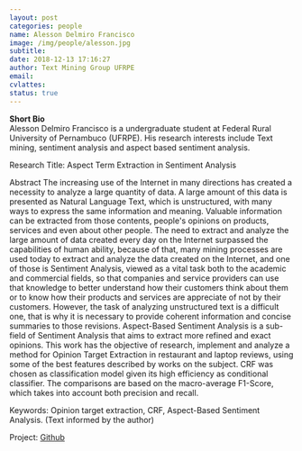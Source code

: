 ```yaml
---
layout: post
categories: people
name: Alesson Delmiro Francisco
image: /img/people/alesson.jpg
subtitle: 
date: 2018-12-13 17:16:27
author: Text Mining Group UFRPE
email: 
cvlattes: 
status: true
---
```


<b>Short Bio</b><br/>
Alesson Delmiro Francisco is a undergraduate student at Federal Rural University of Pernambuco (UFRPE). His research interests include Text mining, sentiment analysis and aspect based sentiment analysis.

Research Title:
Aspect Term Extraction in Sentiment Analysis

Abstract
The increasing use of the Internet in many directions has created a necessity to analyze a large quantity of data. A large amount of this data is presented as Natural Language Text, which is unstructured, with many ways to express the same information and meaning. Valuable information can be extracted from those contents, people's opinions on products, services and even about other people. The need to extract and analyze the large amount of data created every day on the Internet surpassed the capabilities of human ability, because of that,  many mining processes are used today to extract and analyze the data created on the Internet, and one of those is Sentiment Analysis, viewed as a vital task both to the academic and commercial fields, so that companies and service providers can use that knowledge to better understand how their customers think about them or to know how their products and services are appreciate of not by their customers. However, the task of analyzing unstructured text is a difficult one, that is why it is necessary to provide coherent information and concise summaries to those revisions. Aspect-Based Sentiment Analysis is a sub-field of Sentiment Analysis that aims to extract more refined and exact opinions. This work has the objective of research, implement and analyze a method for Opinion Target Extraction in restaurant and laptop reviews, using some of the best features described by works on the subject. CRF was chosen as classification model given its high efficiency as conditional classifier. The comparisons are based on the macro-average F1-Score, which takes into account both precision and recall.

Keywords: Opinion target extraction, CRF, Aspect-Based Sentiment Analysis. (Text informed by the author)

Project: [Github]()